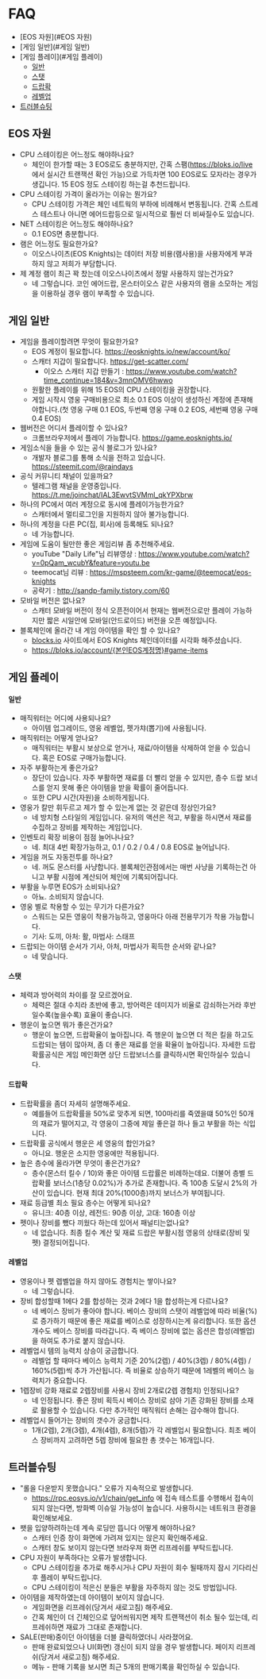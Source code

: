 # FAQ
- [EOS 자원](#EOS 자원)
- [게임 일반](#게임 일반)
- [게임 플레이](#게임 플레이)
    + [일반](#일반)
    + [스탯](#스탯)
    + [드랍확](#드랍확율)
    + [레벨업](#레벨업)
- [트러블슈팅](#트러블슈팅)

## EOS 자원
* CPU 스테이킹은 어느정도 해야하나요?
  - 체인이 한가할 때는 3 EOS로도 충분하지만, 간혹 스팸(https://bloks.io/live 에서 실시간 트랜잭션 확인 가능)으로 가득차면 100 EOS로도 모자라는 경우가 생깁니다. 15 EOS 정도 스테이킹 하는걸 추천드립니다.
* CPU 스테이킹 가격이 올라가는 이유는 뭔가요?
  - CPU 스테이킹 가격은 체인 네트웍의 부하에 비례해서 변동됩니다. 간혹 스트레스 테스트나 아니면 에어드랍등으로 일시적으로 훨씬 더 비싸질수도 있습니다.
* NET 스테이킹은 어느정도 해야하나요?
  - 0.1 EOS면 충분합니다.
* 램은 어느정도 필요한가요?
  - 이오스나이츠(EOS Knights)는 데이터 저장 비용(램사용)을 사용자에게 부과하지 않고 저희가 부담합니다.
* 제 계정 램이 최근 꽉 찼는데 이오스나이츠에서 정말 사용하지 않는건가요?
  - 네 그렇습니다. 코인 에어드랍, 몬스터이오스 같은 사용자의 램을 소모하는 게임을 이용하실 경우 램이 부족할 수 있습니다.


## 게임 일반
* 게임을 플레이할려면 무엇이 필요한가요?
  - EOS 계정이 필요합니다. https://eosknights.io/new/account/ko/
  - 스캐터 지갑이 필요합니다. https://get-scatter.com/
    - 이오스 스캐터 지갑 만들기 : https://www.youtube.com/watch?time_continue=184&v=3mnOMV6hwwo
  - 원활한 플레이를 위해 15 EOS의 CPU 스테이킹을 권장합니다.
  - 게임 시작시 영웅 구매비용으로 최소 0.1 EOS 이상이 생성하신 계정에 존재해야합니다.(첫 영웅 구매 0.1 EOS, 두번째 영웅 구매 0.2 EOS, 세번째 영웅 구매 0.4 EOS)
* 웹버전은 어디서 플레이할 수 있나요?
  - 크롬브라우저에서 플레이 가능합니다. https://game.eosknights.io/
* 게임소식을 들을 수 있는 공식 블로그가 있나요?
  - 개발자 블로그를 통해 소식을 전하고 있습니다. https://steemit.com/@raindays
* 공식 커뮤니티 채널이 있을까요?
  - 텔레그램 채널을 운영중입니다. https://t.me/joinchat/IAL3EwvtSVMml_qkYPXbrw
* 하나의 PC에서 여러 계정으로 동시에 플레이가능한가요?
  - 스캐터에서 멀티로그인을 지원하지 않아 불가능합니다.
* 하나의 계정을 다른 PC(집, 회사)에 등록해도 되나요?
  - 네 가능합니다.
* 게임에 도움이 될만한 좋은 게임리뷰 좀 추천해주세요.
  - youTube "Daily Life"님 리뷰영상 :  https://www.youtube.com/watch?v=0pQam_wcubY&feature=youtu.be
  - teemocat님 리뷰 : https://mspsteem.com/kr-game/@teemocat/eos-knights
  - 공략기 : http://sandp-family.tistory.com/60
* 모바일 버전은 없나요?
  - 스캐터 모바일 버전이 정식 오픈전이어서 현재는 웹버전으로만 플레이 가능하지만 짧은 시일안에 모바일(안드로이드) 버전을 오픈 예정입니다.
* 블록체인에 올라간 내 게임 아이템을 확인 할 수 있나요?
  - [blocks.io](https://bloks.io) 사이트에서 EOS Knights 체인데이터를 시각화 해주셨습니다.
  - https://bloks.io/account/{본인EOS계정명}#game-items


## 게임 플레이
#### 일반
* 매직워터는 어디에 사용되나요?
  - 아이템 업그레이드, 영웅 레벨업, 펫가챠(뽑기)에 사용됩니다.
* 매직워터는 어떻게 얻나요?
  - 매직워터는 부활시 보상으로 얻거나, 재료/아이템을 삭제하여 얻을 수 있습니다. 혹은 EOS로 구매가능합니다.
* 자주 부활하는게 좋은가요?
  - 장단이 있습니다. 자주 부활하면 재료를 더 빨리 얻을 수 있지만, 층수 드랍 보너스를 얻지 못해 좋은 아이템을 받을 확률이 줄어듭니다.
  - 또한 CPU 시간(자원)을 소비하게됩니다.
* 영웅가 칼만 휘두르고 제가 할 수 있는게 없는 것 같은데 정상인가요?
  - 네 방치형 스타일의 게임입니다. 유저의 액션은 적고, 부활을 하시면서 재료를 수집하고 장비를 제작하는 게임입니다.
* 인벤토리 확장 비용이 점점 늘어나나요?
  - 네. 최대 4번 확장가능하고, 0.1 / 0.2 / 0.4 / 0.8 EOS로 늘어납니다.
* 게임을 꺼도 자동전투를 하나요?
  - 네. 꺼도 몬스터를 사냥합니다. 블록체인관점에서는 매번 사냥을 기록하는건 아니고 부활 시점에 계산되어 체인에 기록되어집니다.
* 부활을 누루면 EOS가 소비되나요?
  - 아뇨. 소비되지 않습니다.
* 영웅 별로 착용할 수 있는 무기가 다른가요?
  - 스워드는 모든 영웅이 착용가능하고, 영웅마다 아래 전용무기가 착용 가능합니다.
  - 기사: 도끼, 아처: 활, 마법사: 스태프
* 드랍되는 아이템 순서가 기사, 아처, 마법사가 획득한 순서와 같나요?
  - 네 맞습니다.

#### 스탯
* 체력과 방어력의 차이를 잘 모르겠어요.
  - 체력은 절대 수치라 초반에 좋고, 방어력은 데미지가 비율로 감쇠하는거라 후반일수록(높을수록) 효율이 좋습니다.
* 행운이 높으면 뭐가 좋은건가요?
  - 행운이 높으면, 드랍확율이 높아집니다. 즉 행운이 높으면 더 적은 킬을 하고도 드랍되는 템이 많아져, 좀 더 좋은 재료를 얻을 확율이 높아집니다. 자세한 드랍확률공식은 게임 메인화면 상단 드랍보너스를 클릭하시면 확인하실수 있습니다.

#### 드랍확
* 드랍확률을 좀더 자세히 설명해주세요.
  - 예를들어 드랍확률을 50%로 맞추게 되면, 100마리를 죽였을떄 50%인 50개의 재료가 떨어지고, 각 영웅이 그중에 제일 좋은걸 하나 들고 부활을 하는 식입니다.
* 드랍확률 공식에서 행운은 세 영웅의 합인가요?
  - 아니요. 행운은 소지한 영웅에만 적용됩니다.
* 높은 층수에 올라가면 무엇이 좋은건가요?
  - 층수(몬스터 킬수 / 10)와 좋은 아이템 드랍률은 비례하는데요. 더불어 층별 드랍확률 보너스(1층당 0.02%)가 추가로 존재합니다. 즉 100층 도달시 2%의 가산이 있습니다. 현재 최대 20%(1000층)까지 보너스가 부여됩니다.
* 재료 등급별 최소 필요 층수는 어떻게 되나요?
  - 유니크: 40층 이상, 레전드: 90층 이상, 고대: 160층 이상
* 펫이나 장비를 뺐다 끼웠다 하는데 있어서 패널티는없나요?
  - 네 없습니다. 최종 킬수 계산 및 재료 드랍은 부활시점 영웅의 상태로(장비 및 펫) 결정되어집니다.

#### 레벨업
* 영웅이나 펫 렙벨업을 하지 않아도 경험치는 쌓이나요?
  - 네 그렇습니다.
* 장비 합성할때 1에다 2를 합성하는 것과 2에다 1을 합성하는게 다르나요?
  - 네 베이스 장비가 좋아야 합니다. 베이스 장비의 스탯이 레벨업에 따라 비율(%)로 증가하기 때문에 좋은 재료를 베이스로 성장하시는게 유리합니다. 또한 옵션 개수도 베이스 장비를 따라갑니다. 즉 베이스 장비에 없는 옵션은 합성(레벨업)을 하여도 추가로 붙지 않습니다.
* 레벨업시 템의 능력치 상승이 궁금합니다.
  - 레벨업 할 때마다 베이스 능력치 기준 20%(2렙) / 40%(3렙) / 80%(4렙) / 160%(5렙)씩 추가 가산됩니다. 즉 비율로 상승하기 때문에 1레벨의 베이스 능력치가 중요합니다.
* 1렙장비 강화 재료로 2렙장비를 사용시 장비 2개로(2렙 경험치) 인정되나요?
  - 네 인정됩니다. 좋은 장비 획득시 베이스 장비로 삼아 기존 강화된 장비를 소재로 활용할 수 있습니다. 다만 추가적인 매직워터 손해는 감수해야 합니다.
* 레벨업시 들어가는 장비의 갯수가 궁금합니다.
  - 1개(2렙), 2개(3렙), 4개(4렙), 8개(5렙)가 각 레벨업시 필요합니다. 최초 베이스 장비까지 고려하면 5렙 장비에 필요한 총 갯수는 16개입니다.


## 트러블슈팅
* "롤을 다운받지 못했습니다." 오류가 지속적으로 발생합니다.
  - https://rpc.eosys.io/v1/chain/get_info 에 접속 테스트를 수행해서 접속이 되지 않는다면, 방화벽 이슈일 가능성이 높습니다. 사용하시는 네트워크 환경을 확인해보세요.
* 팻을 입양하려하는데 계속 로딩만 뜹니다 어떻게 해야하나요?
  - 스캐터 인증 창이 화면에 가려져 있지는 않은지 확인해주세요.
  - 스캐터 창도 보이지 않는다면 브라우져 화면 리프레쉬를 부탁드립니다.
* CPU 자원이 부족하다는 오류가 발생합니다.
  - CPU 스테이킹을 추가로 해주시거나 CPU 자원이 회수 될때까지 잠시 기다리신 후 플레이 부탁드립니다.
  - CPU 스테이킹이 적은신 분들은 부활을 자주하지 않는 것도 방법입니다.
* 아이템을 제작하였는데 아이템이 보이지 않습니다.
  - 게임화면을 리프레쉬(당겨서 새로고침) 해주세요.
  - 간혹 체인이 더 긴체인으로 덮어씌워지면 제작 트랜잭션이 취소 될수 있는데, 리프레쉬하면 재료가 그대로 존재합니다.
* SALE(판매)중이던 아이템을 더블 클릭하였더니 사라졌어요.
  - 판매 완료되었으나 UI(화면) 갱신이 되지 않을 경우 발생합니다. 페이지 리프레쉬(당겨서 새로고침) 해주세요.
  - 메뉴 - 판매 기록을 보시면 최근 5개의 판매기록을 확인하실 수 있습니다.
